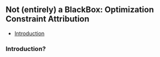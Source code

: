 ##

## Not (entirely) a BlackBox: Optimization Constraint Attribution


- [Introduction](#introduction)



### Introduction? <a name="introduction"></a>
